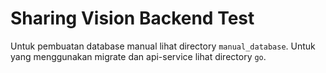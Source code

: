 # Sharing Vision Backend Test

Untuk pembuatan database manual lihat directory `manual_database`.
Untuk yang menggunakan migrate dan api-service lihat directory `go`.
